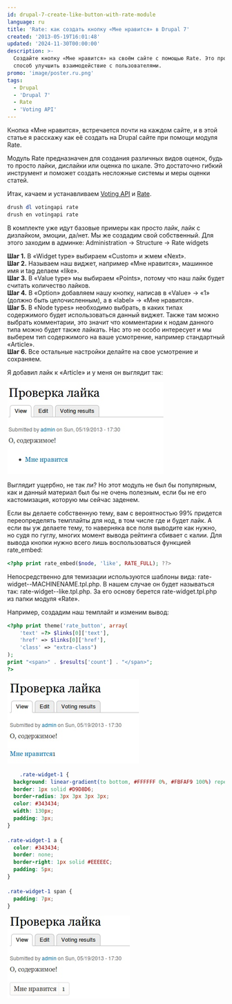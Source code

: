 ```yaml
---
id: drupal-7-create-like-button-with-rate-module
language: ru
title: 'Rate: как создать кнопку «Мне нравится» в Drupal 7'
created: '2013-05-19T16:01:48'
updated: '2024-11-30T00:00:00'
description: >-
  Создайте кнопку «Мне нравится» на своём сайте с помощью Rate. Это простой
  способ улучшить взаимодействие с пользователями.
promo: 'image/poster.ru.png'
tags:
  - Drupal
  - 'Drupal 7'
  - Rate
  - 'Voting API'
---
```


Кнопка «Мне нравится», встречается почти на каждом сайте, и в этой статье я
расскажу как её создать на Drupal сайте при помощи модуля Rate.

Модуль Rate предназначен для создания различных видов оценок, будь то просто
лайки, дислайки или оценка по шкале. Это достаточно гибкий инструмент и поможет
создать несложные системы и меры оценки статей.

Итак, качаем и устанавливаем [Voting API](http://drupal.org/project/votingapi‎)
и [Rate](http://drupal.org/project/rate).

```php
drush dl votingapi rate
drush en votingapi rate
```

В комплекте уже идут базовые примеры как просто лайк, лайк с дизлайком, эмоции,
да/нет. Мы же создадим свой собственный. Для этого заходим в админке:
Administration → Structure → Rate widgets

**Шаг 1.** В «Widget type» выбираем «Custom» и жмем «Next».  
**Шаг 2.** Называем наш виджет, например «Мне нравится», машинное имя и tag
делаем «like».  
**Шаг 3.** В «Value type» мы выбираем «Points», потому что наш лайк будет
считать количество лайков.  
**Шаг 4.** В «Option» добавляем нашу кнопку, написав в «Value» → «1» (должно
быть целочисленным), а в «label» → «Мне нравится».  
**Шаг 5.** В «Node types» необходимо выбрать, в каких типах содержимого будет
использоваться данный виджет. Также там можно выбрать комментарии, это значит
что комментарии к нодам данного типа можно будет также лайкать. Нас это не особо
интересует и мы выберем тип содержимого на ваше усмотрение, например
стандартный «Article».  
**Шаг 6.** Все остальные настройки делайте на свое усмотрение и сохраняем.

Я добавил лайк к «Article» и у меня он выглядит так:

![Кнопка лайка.](image/1.jpg)

Выглядит ущербно, не так ли? Но этот модуль не был бы популярным, как и данный
материал был бы не очень полезным, если бы не его кастомизация, которую мы
сейчас заденем.

Если вы делаете собственную тему, вам с вероятностью 99% придется переопределять
темплайты для нод, в том числе где и будет лайк. А если вы уж делаете тему, то
наверняка все поля выводите как нужно, но судя по гуглу, многих момент вывода
рейтинга сбивает с калии. Для вывода кнопки нужно всего лишь воспользоваться
функцией rate_embed:

```php
<?php print rate_embed($node, 'like', RATE_FULL); ??>
```

Непосредственно для темизации используются шаблоны вида:
rate-widget--MACHINENAME.tpl.php. В нашем случае он будет называться так:
rate-widget--like.tpl.php. За его основу берется rate-widget.tpl.php из папки
модуля «Rate».

Например, создадим наш темплайт и изменим вывод:

```php
<?php print theme('rate_button', array(
    'text' =?> $links[0]['text'],
    'href' => $links[0]['href'],
    'class' => "extra-class")
);
print "<span>" . $results['count'] . "</span>";
?>
```

![Получим следующий результат](image/2.jpg)

```css {"header":"Добавим немного CSS"}
    .rate-widget-1 {
  background: linear-gradient(to bottom, #FFFFFF 0%, #FBFAF9 100%) repeat scroll 0 0 transparent;
  border: 1px solid #D9D8D6;
  border-radius: 3px 3px 3px 3px;
  color: #343434;
  width: 130px;
  padding: 3px;
}

.rate-widget-1 a {
  color: #343434;
  border: none;
  border-right: 1px solid #EEEEEC;
  padding: 5px;
}

.rate-widget-1 span {
  padding: 7px;
}
```

![Конечный результат.](image/3.jpg)

